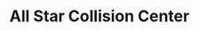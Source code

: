 ---
title: "All Star Collision Center"
url: /prairieville/all-star-collision-center/
shop: car repair
---